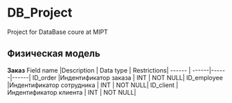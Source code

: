 # DB_Project
Project for DataBase coure at MIPT


## Физическая модель
**Заказ**
Field name |Description | Data type | Restrictions|
------ | ------|------|------|
ID_order |Индентификатор заказа  |  INT | NOT NULL|
ID_employee |Индентификатор сотрудника  | INT | NOT NULL|
ID_client  | Индентификатор клиента | INT | NOT NULL|
